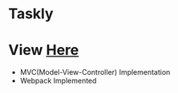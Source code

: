 # Taskly 
# View [Here](https://mr-turquoize.github.io/Task.ly/)
- MVC(Model-View-Controller) Implementation
- Webpack Implemented

